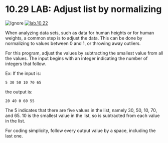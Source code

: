 # 10.29 LAB: Adjust list by normalizing
![Ignore] [![lab.10.22]][10.22]

When analyzing data sets, such as data for human heights or for human weights, a common step is to adjust the data. This can be done by normalizing to values between 0 and 1, or throwing away outliers.

For this program, adjust the values by subtracting the smallest value from all the values. The input begins with an integer indicating the number of integers that follow.

Ex: If the input is:

```
5 30 50 10 70 65
```
the output is:

```
20 40 0 60 55
```
The 5 indicates that there are five values in the list, namely 30, 50, 10, 70, and 65. 10 is the smallest value in the list, so is subtracted from each value in the list.

For coding simplicity, follow every output value by a space, including the last one.

[Ignore]: https://flat.badgen.net/badge/icon/Ignore/red?icon=terminal&label
[Lab.10.22]: https://flat.badgen.net/badge/Duplicate/10.22/red
[10.22]: ../../10-arrays-and-vectors/10.22-optional-adjust-list-by-normalizing